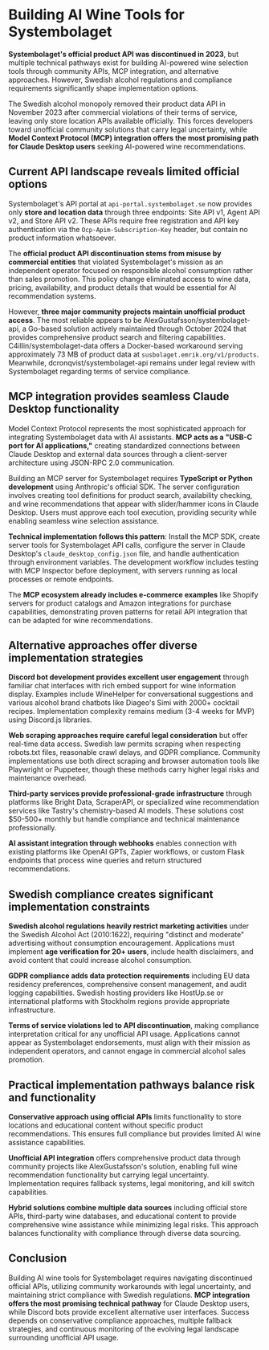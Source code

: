 # Building AI Wine Tools for Systembolaget

**Systembolaget's official product API was discontinued in 2023**, but multiple technical pathways exist for building AI-powered wine selection tools through community APIs, MCP integration, and alternative approaches. However, Swedish alcohol regulations and compliance requirements significantly shape implementation options.

The Swedish alcohol monopoly removed their product data API in November 2023 after commercial violations of their terms of service, leaving only store location APIs available officially. This forces developers toward unofficial community solutions that carry legal uncertainty, while **Model Context Protocol (MCP) integration offers the most promising path for Claude Desktop users** seeking AI-powered wine recommendations.

## Current API landscape reveals limited official options

Systembolaget's API portal at `api-portal.systembolaget.se` now provides only **store and location data** through three endpoints: Site API v1, Agent API v2, and Store API v2. These APIs require free registration and API key authentication via the `Ocp-Apim-Subscription-Key` header, but contain no product information whatsoever.

The **official product API discontinuation stems from misuse by commercial entities** that violated Systembolaget's mission as an independent operator focused on responsible alcohol consumption rather than sales promotion. This policy change eliminated access to wine data, pricing, availability, and product details that would be essential for AI recommendation systems.

However, **three major community projects maintain unofficial product access**. The most reliable appears to be AlexGustafsson/systembolaget-api, a Go-based solution actively maintained through October 2024 that provides comprehensive product search and filtering capabilities. C4illin/systembolaget-data offers a Docker-based workaround serving approximately 73 MB of product data at `susbolaget.emrik.org/v1/products`. Meanwhile, dcronqvist/systembolaget-api remains under legal review with Systembolaget regarding terms of service compliance.

## MCP integration provides seamless Claude Desktop functionality

Model Context Protocol represents the most sophisticated approach for integrating Systembolaget data with AI assistants. **MCP acts as a "USB-C port for AI applications,"** creating standardized connections between Claude Desktop and external data sources through a client-server architecture using JSON-RPC 2.0 communication.

Building an MCP server for Systembolaget requires **TypeScript or Python development** using Anthropic's official SDK. The server configuration involves creating tool definitions for product search, availability checking, and wine recommendations that appear with slider/hammer icons in Claude Desktop. Users must approve each tool execution, providing security while enabling seamless wine selection assistance.

**Technical implementation follows this pattern**: Install the MCP SDK, create server tools for Systembolaget API calls, configure the server in Claude Desktop's `claude_desktop_config.json` file, and handle authentication through environment variables. The development workflow includes testing with MCP Inspector before deployment, with servers running as local processes or remote endpoints.

The **MCP ecosystem already includes e-commerce examples** like Shopify servers for product catalogs and Amazon integrations for purchase capabilities, demonstrating proven patterns for retail API integration that can be adapted for wine recommendations.

## Alternative approaches offer diverse implementation strategies

**Discord bot development provides excellent user engagement** through familiar chat interfaces with rich embed support for wine information display. Examples include WineHelper for conversational suggestions and various alcohol brand chatbots like Diageo's Simi with 2000+ cocktail recipes. Implementation complexity remains medium (3-4 weeks for MVP) using Discord.js libraries.

**Web scraping approaches require careful legal consideration** but offer real-time data access. Swedish law permits scraping when respecting robots.txt files, reasonable crawl delays, and GDPR compliance. Community implementations use both direct scraping and browser automation tools like Playwright or Puppeteer, though these methods carry higher legal risks and maintenance overhead.

**Third-party services provide professional-grade infrastructure** through platforms like Bright Data, ScraperAPI, or specialized wine recommendation services like Tastry's chemistry-based AI models. These solutions cost $50-500+ monthly but handle compliance and technical maintenance professionally.

**AI assistant integration through webhooks** enables connection with existing platforms like OpenAI GPTs, Zapier workflows, or custom Flask endpoints that process wine queries and return structured recommendations.

## Swedish compliance creates significant implementation constraints

**Swedish alcohol regulations heavily restrict marketing activities** under the Swedish Alcohol Act (2010:1622), requiring "distinct and moderate" advertising without consumption encouragement. Applications must implement **age verification for 20+ users**, include health disclaimers, and avoid content that could increase alcohol consumption.

**GDPR compliance adds data protection requirements** including EU data residency preferences, comprehensive consent management, and audit logging capabilities. Swedish hosting providers like HostUp.se or international platforms with Stockholm regions provide appropriate infrastructure.

**Terms of service violations led to API discontinuation**, making compliance interpretation critical for any unofficial API usage. Applications cannot appear as Systembolaget endorsements, must align with their mission as independent operators, and cannot engage in commercial alcohol sales promotion.

## Practical implementation pathways balance risk and functionality

**Conservative approach using official APIs** limits functionality to store locations and educational content without specific product recommendations. This ensures full compliance but provides limited AI wine assistance capabilities.

**Unofficial API integration** offers comprehensive product data through community projects like AlexGustafsson's solution, enabling full wine recommendation functionality but carrying legal uncertainty. Implementation requires fallback systems, legal monitoring, and kill switch capabilities.

**Hybrid solutions combine multiple data sources** including official store APIs, third-party wine databases, and educational content to provide comprehensive wine assistance while minimizing legal risks. This approach balances functionality with compliance through diverse data sourcing.

## Conclusion

Building AI wine tools for Systembolaget requires navigating discontinued official APIs, utilizing community workarounds with legal uncertainty, and maintaining strict compliance with Swedish regulations. **MCP integration offers the most promising technical pathway** for Claude Desktop users, while Discord bots provide excellent alternative user interfaces. Success depends on conservative compliance approaches, multiple fallback strategies, and continuous monitoring of the evolving legal landscape surrounding unofficial API usage.